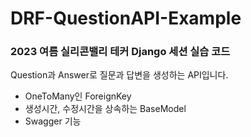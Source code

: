 # DRF-QuestionAPI-Example

### 2023 여름 실리콘밸리 테커 Django 세션 실습 코드

Question과 Answer로 질문과 답변을 생성하는 API입니다.

- OneToMany인 ForeignKey
- 생성시간, 수정시간을 상속하는 BaseModel
- Swagger 기능
